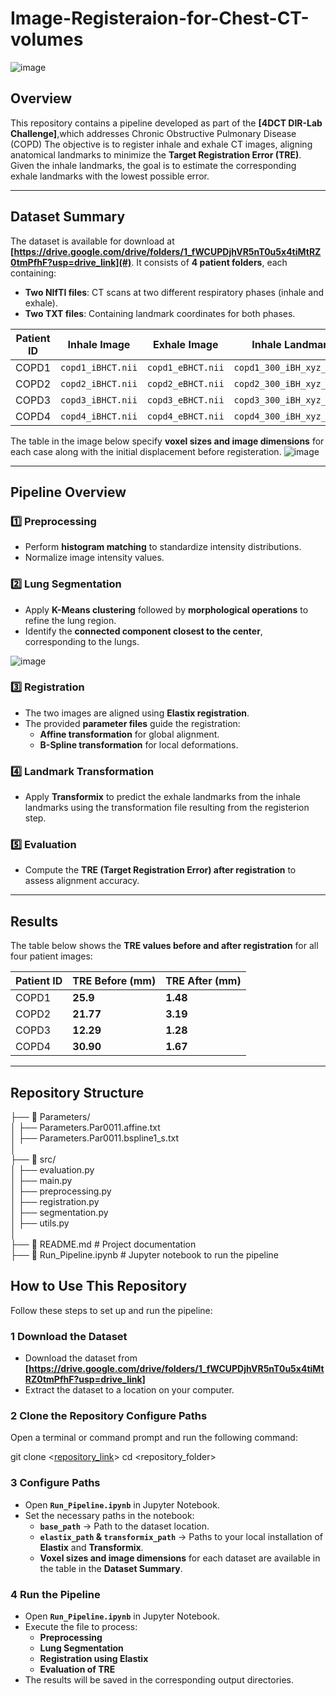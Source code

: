 # Image-Registeraion-for-Chest-CT-volumes
![image](https://github.com/user-attachments/assets/07fd9bfa-80ad-4ecc-8aea-1dcafc341a47)


## **Overview**  
This repository contains a pipeline developed as part of the **[4DCT DIR-Lab Challenge]**,which addresses Chronic Obstructive Pulmonary Disease (COPD) The objective is to register inhale and exhale CT images, aligning anatomical landmarks to minimize the **Target Registration Error (TRE)**. Given the inhale landmarks, the goal is to estimate the corresponding exhale landmarks with the lowest possible error.  

---

## **Dataset Summary**  
The dataset is available for download at **[https://drive.google.com/drive/folders/1_fWCUPDjhVR5nT0u5x4tiMtRZ0tmPfhF?usp=drive_link](#)**. It consists of **4 patient folders**, each containing:  
- **Two NIfTI files**: CT scans at two different respiratory phases (inhale and exhale).
- **Two TXT files**: Containing landmark coordinates for both phases.  

| Patient ID | Inhale Image | Exhale Image | Inhale Landmarks | Exhale Landmarks |
|------------|--------------|--------------|------------------|------------------|
| COPD1      | `copd1_iBHCT.nii` | `copd1_eBHCT.nii` | `copd1_300_iBH_xyz_r1.txt` | `copd1_300_eBH_xyz_r1.txt` |
| COPD2      | `copd2_iBHCT.nii` | `copd2_eBHCT.nii` | `copd2_300_iBH_xyz_r1.txt` | `copd2_300_eBH_xyz_r1.txt` |
| COPD3      | `copd3_iBHCT.nii` | `copd3_eBHCT.nii` | `copd3_300_iBH_xyz_r1.txt` | `copd3_300_eBH_xyz_r1.txt` |
| COPD4      | `copd4_iBHCT.nii` | `copd4_eBHCT.nii` | `copd4_300_iBH_xyz_r1.txt` | `copd4_300_eBH_xyz_r1.txt` |

The table in the image below specify **voxel sizes and image dimensions** for each case along with the initial displacement before registeration.
![image](https://github.com/user-attachments/assets/9c337e89-1965-4b4e-9b7e-54211f8db50b)


---

## **Pipeline Overview**  

### **1️⃣ Preprocessing**  
- Perform **histogram matching** to standardize intensity distributions.  
- Normalize image intensity values.  

### **2️⃣ Lung Segmentation**  
- Apply **K-Means clustering** followed by **morphological operations** to refine the lung region.  
- Identify the **connected component closest to the center**, corresponding to the lungs.  

![image](https://github.com/user-attachments/assets/379b22e4-ce84-4c48-8517-abb5feba5e8c)


### **3️⃣ Registration**  
- The two images are aligned using **Elastix registration**.  
- The provided **parameter files** guide the registration:  
  - **Affine transformation** for global alignment.  
  - **B-Spline transformation** for local deformations.  

### **4️⃣ Landmark Transformation**  
- Apply **Transformix** to predict the exhale landmarks from the inhale landmarks using the transformation file resulting from the registerion step.

### **5️⃣ Evaluation**  
- Compute the **TRE (Target Registration Error) after registration** to assess alignment accuracy.  

---

## **Results**  
The table below shows the **TRE values before and after registration** for all four patient images:  

| Patient ID | TRE Before (mm) | TRE After (mm)|
|------------|---------------|--------------|
| COPD1      | **25.9**      | **1.48**      |
| COPD2      | **21.77**      | **3.19**     |
| COPD3      | **12.29**      | **1.28**     |        
| COPD4      | **30.90**      | **1.67**     |



---

## **Repository Structure**  
   
├── 📂 Parameters/  
│   ├── Parameters.Par0011.affine.txt  
│   ├── Parameters.Par0011.bspline1_s.txt  
│  
├── 📂 src/  
│   ├── evaluation.py  
│   ├── main.py  
│   ├── preprocessing.py  
│   ├── registration.py  
│   ├── segmentation.py  
│   ├── utils.py  
│  
├── 📜 README.md  # Project documentation  
├── 📜 Run_Pipeline.ipynb  # Jupyter notebook to run the pipeline  

##  **How to Use This Repository**  

Follow these steps to set up and run the pipeline:

### 1️ Download the Dataset  
- Download the dataset from **[https://drive.google.com/drive/folders/1_fWCUPDjhVR5nT0u5x4tiMtRZ0tmPfhF?usp=drive_link]**  
- Extract the dataset to a location on your computer.  

### 2️ Clone the Repository Configure Paths 
Open a terminal or command prompt and run the following command:  


git clone <[repository_link](https://github.com/LunaBitar1998/Image-Registeraion-for-Chest-CT-volumes)>
cd <repository_folder>
 
 
### 3️ Configure Paths  
- Open **`Run_Pipeline.ipynb`** in Jupyter Notebook.  
- Set the necessary paths in the notebook:  
  - **`base_path`** → Path to the dataset location.  
  - **`elastix_path` & `transformix_path`** → Paths to your local installation of **Elastix** and **Transformix**.  
  - **Voxel sizes and image dimensions** for each dataset are available in the table in the **Dataset Summary**.  

### 4️ Run the Pipeline  
- Open **`Run_Pipeline.ipynb`** in Jupyter Notebook.  
- Execute the file to process:  
  - **Preprocessing**  
  - **Lung Segmentation**  
  - **Registration using Elastix**  
  - **Evaluation of TRE**  
- The results will be saved in the corresponding output directories.  

